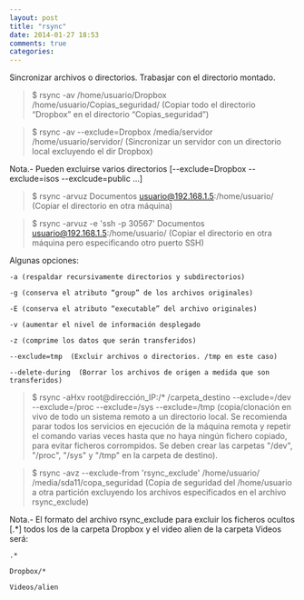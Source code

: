 ```yaml
---
layout: post
title: "rsync"
date: 2014-01-27 18:53
comments: true
categories: 
---
```

Sincronizar archivos o directorios. Trabasjar con el directorio montado.

>$ rsync -av /home/usuario/Dropbox /home/usuario/Copias_seguridad/ (Copiar todo el directorio “Dropbox” en el directorio “Copias_seguridad”)

>$ rsync -av --exclude=Dropbox /media/servidor /home/usuario/servidor/ (Sincronizar un servidor con un directorio local excluyendo el dir Dropbox)

Nota.- Pueden excluirse varios directorios [--exclude=Dropbox --exclude=isos --exclcude=public ...]

>$ rsync -arvuz Documentos usuario@192.168.1.5:/home/usuario/ (Copiar el directorio en otra máquina)

>$ rsync -arvuz -e 'ssh -p 30567' Documentos usuario@192.168.1.5:/home/usuario/ (Copiar el directorio en otra máquina pero especificando otro puerto SSH)

Algunas opciones:

	-a (respaldar recursivamente directorios y subdirectorios) 

	-g (conserva el atributo “group” de los archivos originales) 

	-E (conserva el atributo “executable” del archivo originales) 

	-v (aumentar el nivel de información desplegado 

	-z (comprime los datos que serán transferidos) 

	--exclude=tmp  (Excluir archivos o directorios. /tmp en este caso)

	--delete-during  (Borrar los archivos de origen a medida que son transferidos) 

>$ rsync -aHxv root@dirección_IP:/* /carpeta_destino --exclude=/dev --exclude=/proc --exclude=/sys --exclude=/tmp (copia/clonación en vivo de todo un sistema remoto a un directorio local. Se recomienda parar todos los servicios en ejecución de la máquina remota y repetir el comando varias veces hasta que no haya ningún fichero copiado, para evitar ficheros corrompidos. Se deben crear las carpetas "/dev", "/proc", "/sys" y "/tmp" en la carpeta de destino).

>$ rsync -avz --exclude-from 'rsync_exclude' /home/usuario/ /media/sda11/copa_seguridad (Copia de seguridad del /home/usuario a otra partición excluyendo los archivos especificados en el archivo rsync_exclude)

Nota.- El formato del archivo rsync_exclude para excluir los ficheros ocultos [.*] todos los de la carpeta Dropbox y el video alien de la carpeta Videos será:

	.*

	Dropbox/*

	Videos/alien

